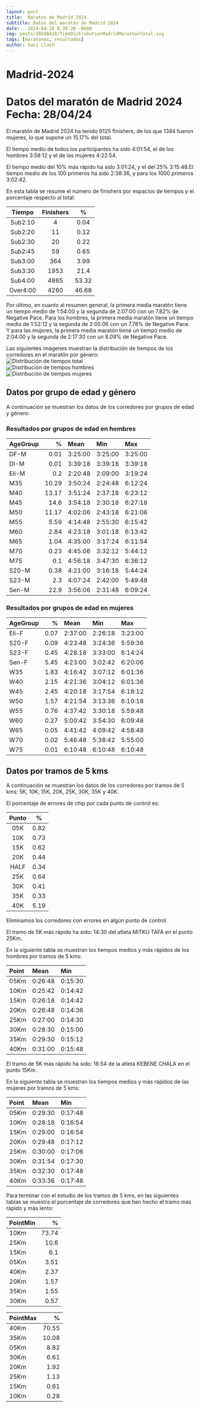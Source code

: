 ```yaml
---
layout: post
title:  Maratón de Madrid 2024
subtitle: Datos del maratón de Madrid 2024
date:   2024-04-28 8:30:20 -0600
img: posts/20240428/TimeDistributionMadridMarathonTotal.svg 
tags: [maratones, resultados]
author: Xavi Lluch
---
```


Madrid-2024
===========

# Datos del maratón de Madrid 2024 Fecha: 28/04/24


El maratón de Madrid 2024 ha tenido 9125 finishers, de los que 1384 fueron mujeres, lo que supone un 15.17% del total.

El tiempo medio de todos los participantes ha sido 4:01:54, el de los hombres 3:58:12 y el de las mujeres 4:22:54.

El tiempo medio del 10% más rápido ha sido 3:01:24, y el del 25% 3:15:48.El tiempo medio de los 100 primeros ha sido 2:38:36, y para los 1000 primeros 3:02:42.

En esta tabla se resume el número de finishers por espacios de tiempos y el porcentaje respecto al total:  

|Tiempo|Finishers|%|
| :---: | :---: | :---: |
|Sub2:10|4|0.04|
|Sub2:20|11|0.12|
|Sub2:30|20|0.22|
|Sub2:45|59|0.65|
|Sub3:00|364|3.99|
|Sub3:30|1953|21.4|
|Sub4:00|4865|53.32|
|Over4:00|4260|46.68|


Por último, en cuanto al resumen general, la primera media maratón tiene un tiempo medio de 1:54:00 y la segunda de 2:07:00 con un 7.82% de Negative Pace. Para los hombres, la primera media maratón tiene un tiempo medio de 1:52:12 y la segunda de 2:05:06 con un 7.78% de Negative Pace. Y para las mujeres, la primera media maratón tiene un tiempo medio de 2:04:00 y la segunda de 2:17:30 con un 8.09% de Negative Pace.

Las siguientes imágenes muestran la distribución de tiempos de los corredores en el maratón por género:  
![Distribución de tiempos total](./assets/img/posts/20240428/TimeDistributionMadridMarathonTotal.svg)  
![Distribución de tiempos hombres](./assets/img/posts/20240428/TimeDistributionMadridMarathonMen.svg)  
![Distribución de tiempos mujeres](./assets/img/posts/20240428/TimeDistributionMadridMarathonWomen.svg)
## Datos por grupo de edad y género


A continuación se muestran los datos de los corredores por grupos de edad y género:
### Resultados por grupos de edad en hombres


| AgeGroup   |     % | Mean    | Min     | Max     |
|:-----------|------:|:--------|:--------|:--------|
| DF-M       |  0.01 | 3:25:00 | 3:25:00 | 3:25:00 |
| DI-M       |  0.01 | 3:39:18 | 3:39:18 | 3:39:18 |
| Eli-M      |  0.2  | 2:20:48 | 2:09:00 | 3:19:24 |
| M35        | 10.29 | 3:50:24 | 2:24:48 | 6:12:24 |
| M40        | 13.17 | 3:51:24 | 2:37:18 | 6:23:12 |
| M45        | 14.6  | 3:54:18 | 2:30:18 | 6:27:18 |
| M50        | 11.17 | 4:02:06 | 2:43:18 | 6:21:06 |
| M55        |  5.59 | 4:14:48 | 2:55:30 | 6:15:42 |
| M60        |  2.84 | 4:23:18 | 3:01:18 | 6:13:42 |
| M65        |  1.04 | 4:35:00 | 3:17:24 | 6:11:54 |
| M70        |  0.23 | 4:45:06 | 3:32:12 | 5:44:12 |
| M75        |  0.1  | 4:56:18 | 3:47:30 | 6:36:12 |
| S20-M      |  0.38 | 4:21:00 | 3:16:18 | 5:44:24 |
| S23-M      |  2.3  | 4:07:24 | 2:42:00 | 5:49:48 |
| Sen-M      | 22.9  | 3:56:06 | 2:31:48 | 6:09:24 |
### Resultados por grupos de edad en mujeres


| AgeGroup   |    % | Mean    | Min     | Max     |
|:-----------|-----:|:--------|:--------|:--------|
| Eli-F      | 0.07 | 2:37:00 | 2:26:18 | 3:23:00 |
| S20-F      | 0.09 | 4:23:48 | 3:24:36 | 5:59:36 |
| S23-F      | 0.45 | 4:28:18 | 3:33:00 | 6:14:24 |
| Sen-F      | 5.45 | 4:23:00 | 3:02:42 | 6:20:06 |
| W35        | 1.83 | 4:16:42 | 3:07:12 | 6:01:36 |
| W40        | 2.15 | 4:21:36 | 3:04:12 | 6:01:36 |
| W45        | 2.45 | 4:20:18 | 3:17:54 | 6:18:12 |
| W50        | 1.57 | 4:21:54 | 3:13:36 | 6:10:18 |
| W55        | 0.76 | 4:37:42 | 3:30:18 | 5:59:48 |
| W60        | 0.27 | 5:00:42 | 3:54:30 | 6:09:48 |
| W65        | 0.05 | 4:41:42 | 4:09:42 | 4:58:48 |
| W70        | 0.02 | 5:46:48 | 5:38:42 | 5:55:00 |
| W75        | 0.01 | 6:10:48 | 6:10:48 | 6:10:48 |
## Datos por tramos de 5 kms


A continuación se muestran los datos de los corredores por tramos de 5 kms: 5K, 10K, 15K, 20K, 25K, 30K, 35K y 40K.

El porcentaje de errores de chip por cada punto de control es:  

|Punto|%|
| :---: | :---: |
|05K|0.82|
|10K|0.73|
|15K|0.62|
|20K|0.44|
|HALF|0.34|
|25K|0.64|
|30K|0.41|
|35K|0.33|
|40K|5.19|


Eliminamos los corredores con errores en algún punto de control.

El tramo de 5K más rápido ha sido: 14:30 del atleta MITKU TAFA en el punto 25Km.

En la siguiente tabla se muestran los tiempos medios y más rápidos de los hombres por tramos de 5 kms:

| Point   | Mean    | Min     |
|:--------|:--------|:--------|
| 05Km    | 0:26:48 | 0:15:30 |
| 10Km    | 0:25:42 | 0:14:42 |
| 15Km    | 0:26:18 | 0:14:42 |
| 20Km    | 0:26:48 | 0:14:36 |
| 25Km    | 0:27:00 | 0:14:30 |
| 30Km    | 0:28:30 | 0:15:00 |
| 35Km    | 0:29:30 | 0:15:12 |
| 40Km    | 0:31:00 | 0:15:48 |

El tramo de 5K más rápido ha sido: 16:54 de la atleta KEBENE CHALA en el punto 15Km.

En la siguiente tabla se muestran los tiempos medios y más rápidos de las mujeres por tramos de 5 kms:

| Point   | Mean    | Min     |
|:--------|:--------|:--------|
| 05Km    | 0:29:30 | 0:17:48 |
| 10Km    | 0:28:18 | 0:16:54 |
| 15Km    | 0:29:00 | 0:16:54 |
| 20Km    | 0:29:48 | 0:17:12 |
| 25Km    | 0:30:00 | 0:17:06 |
| 30Km    | 0:31:54 | 0:17:30 |
| 35Km    | 0:32:30 | 0:17:48 |
| 40Km    | 0:33:36 | 0:17:48 |

Para terminar con el estudio de los tramos de 5 kms, en las siguientes tablas se muestra el porcentaje de corredores que han hecho el tramo más rápido y más lento:

| PointMin   |     % |
|:-----------|------:|
| 10Km       | 73.74 |
| 25Km       | 10.6  |
| 15Km       |  6.1  |
| 05Km       |  3.51 |
| 40Km       |  2.37 |
| 20Km       |  1.57 |
| 35Km       |  1.55 |
| 30Km       |  0.57 |

| PointMax   |     % |
|:-----------|------:|
| 40Km       | 70.55 |
| 35Km       | 10.08 |
| 05Km       |  8.82 |
| 30Km       |  6.61 |
| 20Km       |  1.92 |
| 25Km       |  1.13 |
| 15Km       |  0.61 |
| 10Km       |  0.28 |